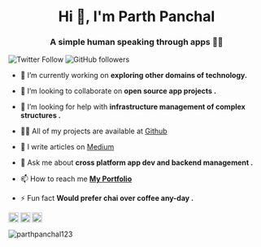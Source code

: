 <h1 align="center">Hi 👋, I'm Parth Panchal</h1>
<h3 align="center">A simple human speaking through apps 👨‍💻</h3>


![Twitter Follow](https://img.shields.io/twitter/follow/im_parth_24)
  ![GitHub followers](https://img.shields.io/github/followers/parthpanchal123?logo=Github&style=flat-square)


- 🔭 I’m currently working on **exploring other domains of technology.**

- 👯 I’m looking to collaborate on **open source app projects .**

- 🤔 I’m looking for help with **infrastructure management of complex structures .**

- 👨‍💻 All of my projects are available at [Github](https://github.com/parthpanchal123)

- 📝 I write articles on [Medium](https://medium.com/@parthpanchal53)

- 💬 Ask me about **cross platform app dev and backend management .**

- 📫 How to reach me **[My Portfolio](https://parthpanchal.me/)**   
- ⚡ Fun fact **Would prefer chai over coffee any-day .**  




<p align="left">
<a href="https://dev.to/parthpanchal123" target="blank"><img align="left" src="https://cdn.jsdelivr.net/npm/simple-icons@3.0.1/icons/dev-dot-to.svg" alt="parthpanchal123" height="20" width="20" /></a>
<a href="https://twitter.com/im_parth_24" target="blank"><img align="left" src="https://cdn.jsdelivr.net/npm/simple-icons@3.0.1/icons/twitter.svg" alt="im_parth_24" height="20" width="20" /></a>
<a href="https://linkedin.com/in/parthpanchal123" target="blank"><img align="left" src="https://cdn.jsdelivr.net/npm/simple-icons@3.0.1/icons/linkedin.svg" alt="parthpanchal123" height="20" width="20" /></a>
  
</p>  
</br>
</br>

<img src="https://github-readme-stats.vercel.app/api?username=parthpanchal123&show_icons=true" alt="parthpanchal123" />



